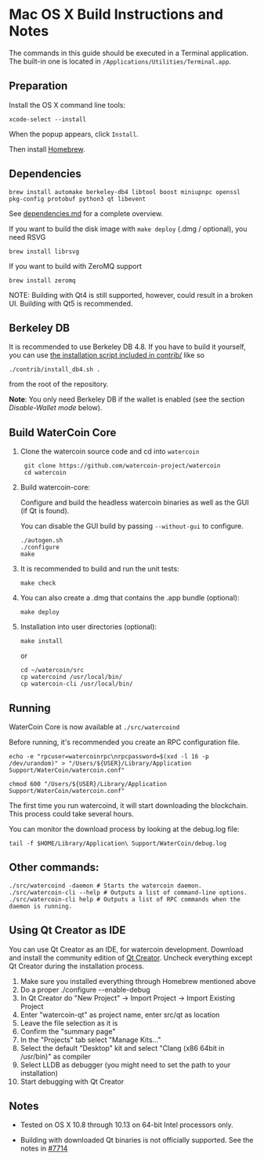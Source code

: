Mac OS X Build Instructions and Notes
====================================
The commands in this guide should be executed in a Terminal application.
The built-in one is located in `/Applications/Utilities/Terminal.app`.

Preparation
-----------
Install the OS X command line tools:

`xcode-select --install`

When the popup appears, click `Install`.

Then install [Homebrew](https://brew.sh).

Dependencies
----------------------

    brew install automake berkeley-db4 libtool boost miniupnpc openssl pkg-config protobuf python3 qt libevent

See [dependencies.md](dependencies.md) for a complete overview.

If you want to build the disk image with `make deploy` (.dmg / optional), you need RSVG

    brew install librsvg

If you want to build with ZeroMQ support
    
    brew install zeromq

NOTE: Building with Qt4 is still supported, however, could result in a broken UI. Building with Qt5 is recommended.

Berkeley DB
-----------
It is recommended to use Berkeley DB 4.8. If you have to build it yourself,
you can use [the installation script included in contrib/](/contrib/install_db4.sh)
like so

```shell
./contrib/install_db4.sh .
```

from the root of the repository.

**Note**: You only need Berkeley DB if the wallet is enabled (see the section *Disable-Wallet mode* below).

Build WaterCoin Core
------------------------

1. Clone the watercoin source code and cd into `watercoin`

        git clone https://github.com/watercoin-project/watercoin
        cd watercoin

2.  Build watercoin-core:

    Configure and build the headless watercoin binaries as well as the GUI (if Qt is found).

    You can disable the GUI build by passing `--without-gui` to configure.

        ./autogen.sh
        ./configure
        make

3.  It is recommended to build and run the unit tests:

        make check

4.  You can also create a .dmg that contains the .app bundle (optional):

        make deploy

5.  Installation into user directories (optional):

        make install

    or

        cd ~/watercoin/src
        cp watercoind /usr/local/bin/
        cp watercoin-cli /usr/local/bin/

Running
-------

WaterCoin Core is now available at `./src/watercoind`

Before running, it's recommended you create an RPC configuration file.

    echo -e "rpcuser=watercoinrpc\nrpcpassword=$(xxd -l 16 -p /dev/urandom)" > "/Users/${USER}/Library/Application Support/WaterCoin/watercoin.conf"

    chmod 600 "/Users/${USER}/Library/Application Support/WaterCoin/watercoin.conf"

The first time you run watercoind, it will start downloading the blockchain. This process could take several hours.

You can monitor the download process by looking at the debug.log file:

    tail -f $HOME/Library/Application\ Support/WaterCoin/debug.log

Other commands:
-------

    ./src/watercoind -daemon # Starts the watercoin daemon.
    ./src/watercoin-cli --help # Outputs a list of command-line options.
    ./src/watercoin-cli help # Outputs a list of RPC commands when the daemon is running.

Using Qt Creator as IDE
------------------------
You can use Qt Creator as an IDE, for watercoin development.
Download and install the community edition of [Qt Creator](https://www.qt.io/download/).
Uncheck everything except Qt Creator during the installation process.

1. Make sure you installed everything through Homebrew mentioned above
2. Do a proper ./configure --enable-debug
3. In Qt Creator do "New Project" -> Import Project -> Import Existing Project
4. Enter "watercoin-qt" as project name, enter src/qt as location
5. Leave the file selection as it is
6. Confirm the "summary page"
7. In the "Projects" tab select "Manage Kits..."
8. Select the default "Desktop" kit and select "Clang (x86 64bit in /usr/bin)" as compiler
9. Select LLDB as debugger (you might need to set the path to your installation)
10. Start debugging with Qt Creator

Notes
-----

* Tested on OS X 10.8 through 10.13 on 64-bit Intel processors only.

* Building with downloaded Qt binaries is not officially supported. See the notes in [#7714](https://github.com/bitcoin/bitcoin/issues/7714)
